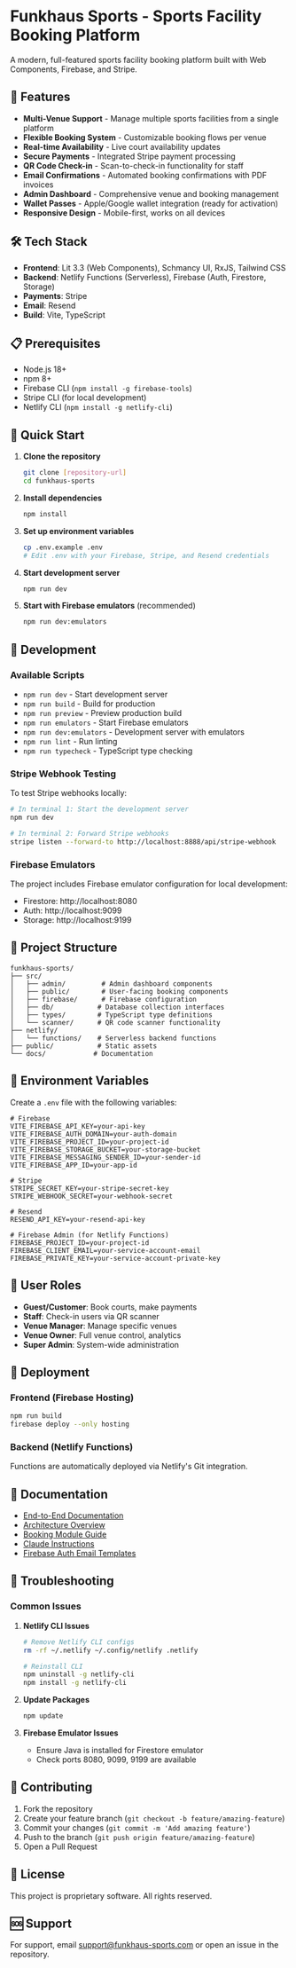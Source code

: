 # Funkhaus Sports - Sports Facility Booking Platform

A modern, full-featured sports facility booking platform built with Web Components, Firebase, and Stripe.

## 🚀 Features

- **Multi-Venue Support** - Manage multiple sports facilities from a single platform
- **Flexible Booking System** - Customizable booking flows per venue
- **Real-time Availability** - Live court availability updates
- **Secure Payments** - Integrated Stripe payment processing
- **QR Code Check-in** - Scan-to-check-in functionality for staff
- **Email Confirmations** - Automated booking confirmations with PDF invoices
- **Admin Dashboard** - Comprehensive venue and booking management
- **Wallet Passes** - Apple/Google wallet integration (ready for activation)
- **Responsive Design** - Mobile-first, works on all devices

## 🛠 Tech Stack

- **Frontend**: Lit 3.3 (Web Components), Schmancy UI, RxJS, Tailwind CSS
- **Backend**: Netlify Functions (Serverless), Firebase (Auth, Firestore, Storage)
- **Payments**: Stripe
- **Email**: Resend
- **Build**: Vite, TypeScript

## 📋 Prerequisites

- Node.js 18+
- npm 8+
- Firebase CLI (`npm install -g firebase-tools`)
- Stripe CLI (for local development)
- Netlify CLI (`npm install -g netlify-cli`)

## 🚀 Quick Start

1. **Clone the repository**
   ```bash
   git clone [repository-url]
   cd funkhaus-sports
   ```

2. **Install dependencies**
   ```bash
   npm install
   ```

3. **Set up environment variables**
   ```bash
   cp .env.example .env
   # Edit .env with your Firebase, Stripe, and Resend credentials
   ```

4. **Start development server**
   ```bash
   npm run dev
   ```

5. **Start with Firebase emulators** (recommended)
   ```bash
   npm run dev:emulators
   ```

## 🔧 Development

### Available Scripts

- `npm run dev` - Start development server
- `npm run build` - Build for production
- `npm run preview` - Preview production build
- `npm run emulators` - Start Firebase emulators
- `npm run dev:emulators` - Development server with emulators
- `npm run lint` - Run linting
- `npm run typecheck` - TypeScript type checking

### Stripe Webhook Testing

To test Stripe webhooks locally:

```bash
# In terminal 1: Start the development server
npm run dev

# In terminal 2: Forward Stripe webhooks
stripe listen --forward-to http://localhost:8888/api/stripe-webhook
```

### Firebase Emulators

The project includes Firebase emulator configuration for local development:
- Firestore: http://localhost:8080
- Auth: http://localhost:9099
- Storage: http://localhost:9199

## 📁 Project Structure

```
funkhaus-sports/
├── src/
│   ├── admin/         # Admin dashboard components
│   ├── public/        # User-facing booking components
│   ├── firebase/      # Firebase configuration
│   ├── db/           # Database collection interfaces
│   ├── types/        # TypeScript type definitions
│   └── scanner/      # QR code scanner functionality
├── netlify/
│   └── functions/    # Serverless backend functions
├── public/           # Static assets
└── docs/            # Documentation
```

## 🔐 Environment Variables

Create a `.env` file with the following variables:

```env
# Firebase
VITE_FIREBASE_API_KEY=your-api-key
VITE_FIREBASE_AUTH_DOMAIN=your-auth-domain
VITE_FIREBASE_PROJECT_ID=your-project-id
VITE_FIREBASE_STORAGE_BUCKET=your-storage-bucket
VITE_FIREBASE_MESSAGING_SENDER_ID=your-sender-id
VITE_FIREBASE_APP_ID=your-app-id

# Stripe
STRIPE_SECRET_KEY=your-stripe-secret-key
STRIPE_WEBHOOK_SECRET=your-webhook-secret

# Resend
RESEND_API_KEY=your-resend-api-key

# Firebase Admin (for Netlify Functions)
FIREBASE_PROJECT_ID=your-project-id
FIREBASE_CLIENT_EMAIL=your-service-account-email
FIREBASE_PRIVATE_KEY=your-service-account-private-key
```

## 📱 User Roles

- **Guest/Customer**: Book courts, make payments
- **Staff**: Check-in users via QR scanner
- **Venue Manager**: Manage specific venues
- **Venue Owner**: Full venue control, analytics
- **Super Admin**: System-wide administration

## 🚀 Deployment

### Frontend (Firebase Hosting)
```bash
npm run build
firebase deploy --only hosting
```

### Backend (Netlify Functions)
Functions are automatically deployed via Netlify's Git integration.

## 📖 Documentation

- [End-to-End Documentation](./FUNKHAUS_E2E_DOCUMENTATION.md)
- [Architecture Overview](./ARCHITECTURE.md)
- [Booking Module Guide](./BOOKING_MODULE.md)
- [Claude Instructions](./CLAUDE.md)
- [Firebase Auth Email Templates](./README-auth-email.md)

## 🔧 Troubleshooting

### Common Issues

1. **Netlify CLI Issues**
   ```bash
   # Remove Netlify CLI configs
   rm -rf ~/.netlify ~/.config/netlify .netlify
   
   # Reinstall CLI
   npm uninstall -g netlify-cli
   npm install -g netlify-cli
   ```

2. **Update Packages**
   ```bash
   npm update
   ```

3. **Firebase Emulator Issues**
   - Ensure Java is installed for Firestore emulator
   - Check ports 8080, 9099, 9199 are available

## 🤝 Contributing

1. Fork the repository
2. Create your feature branch (`git checkout -b feature/amazing-feature`)
3. Commit your changes (`git commit -m 'Add amazing feature'`)
4. Push to the branch (`git push origin feature/amazing-feature`)
5. Open a Pull Request

## 📝 License

This project is proprietary software. All rights reserved.

## 🆘 Support

For support, email support@funkhaus-sports.com or open an issue in the repository.
